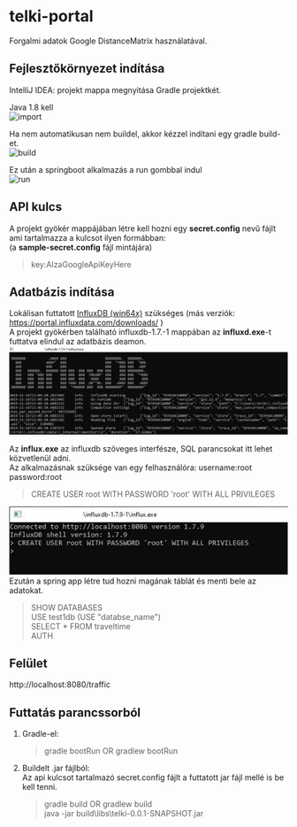 # telki-portal
Forgalmi adatok Google DistanceMatrix használatával.

## Fejlesztőkörnyezet indítása
IntelliJ IDEA: projekt mappa megnyitása Gradle projektkét. 

Java 1.8 kell<br>
![import](res/1.JPG?raw=true "Import")

Ha nem automatikusan nem buildel, akkor kézzel indítani egy gradle build-et.<br>
![build](res/2.JPG?raw=true "Build")

Ez után a springboot alkalmazás a run gombbal indul<br>
![run](res/3.JPG?raw=true "Run")

## API kulcs
A projekt gyökér mappájában létre kell hozni egy **secret.config** nevű fájlt ami tartalmazza a kulcsot ilyen formábban:<br>
(a **sample-secret.config** fájl mintájára)
> key:AIzaGoogleApiKeyHere

## Adatbázis indítása
Lokálisan futtatott [InfluxDB (win64x)](https://dl.influxdata.com/influxdb/releases/influxdb-1.7.9_windows_amd64.zip) szükséges (más verziók: https://portal.influxdata.com/downloads/ )<br>
A projekt gyökérben található influxdb-1.7.-1 mappában az **influxd.exe**-t futtatva elindul az adatbázis deamon.<br>
![run](res/influxd.JPG?raw=true "Run")


Az **influx.exe** az influxdb szöveges interfésze, SQL parancsokat itt lehet közvetlenül adni.<br>
Az alkalmazásnak szüksége van egy felhasználóra: username:root password:root<br>
> CREATE USER root WITH PASSWORD 'root' WITH ALL PRIVILEGES

![run](res/createuser.JPG?raw=true "Run")<br>
Ezután a spring app létre tud hozni magának táblát és menti bele az adatokat.<br>
> SHOW DATABASES<br>
USE test1db (USE "databse_name")<br>
SELECT * FROM traveltime<br>
AUTH<br>

## Felület
http://localhost:8080/traffic

## Futtatás parancssorból
1. Gradle-el:
    > gradle bootRun OR gradlew bootRun
2. Buildelt .jar fájlból:<br>
Az api kulcsot tartalmazó secret.config fájlt a futtatott jar fájl mellé is be kell tenni.
    > gradle build OR gradlew build<br>
    java -jar build\libs\telki-0.0.1-SNAPSHOT.jar

